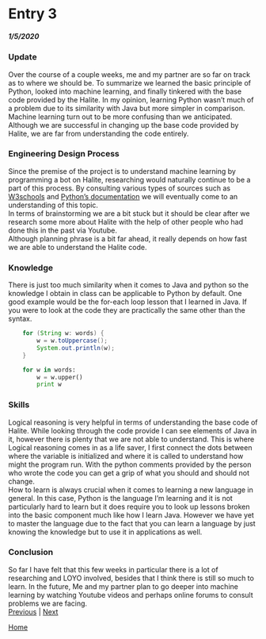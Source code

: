 # Entry 3
##### 1/5/2020

### Update
Over the course of a couple weeks, me and my partner are so far on track as to where we should be. To summarize we learned the basic principle of Python, looked into machine learning, and finally tinkered with the base code provided by the Halite. In my opinion, learning Python wasn’t much of a problem due to its similarity with Java but more simpler in comparison. Machine learning turn out to be more confusing than we anticipated. Although we are successful in changing up the base code provided by Halite, we are far from understanding the code entirely.<br>
### Engineering Design Process
Since the premise of the project is to understand machine learning by programming a bot on Halite, researching would naturally continue to be a part of this process. By consulting various types of sources such as [W3schools](https://www.w3schools.com/python/default.asp) and [Python’s documentation](https://docs.python.org/3/) we will eventually come to an understanding of this topic.<br>
In terms of brainstorming we are a bit stuck but it should be clear after we research some more about Halite with the help of other people who had done this in the past via Youtube.<br>
Although planning phrase is a bit far ahead, it really depends on how fast we are able to understand the Halite code.<br>
### Knowledge
There is just too much similarity when it comes to Java and python so the knowledge I obtain in class can be applicable to Python by default. One good example would be the for-each loop lesson that I learned in Java. If you were to look at the code they are practically the same other than the syntax.<br>
```Java
    for (String w: words) {
	    w = w.toUppercase();
        System.out.println(w);
    }

```
```Python
    for w in words:
	    w = w.upper()
	    print w

```
### Skills
Logical reasoning is very helpful in terms of understanding the base code of Halite. While looking through the code provide I can see elements of Java in it, however there is plenty that we are not able to understand. This is where Logical reasoning comes in as a life saver, I first connect the dots between where the variable is initialized and where it is called to understand how might the program run. With the python comments provided by the person who wrote the code you can get a grip of what you should and should not change.<br>
How to learn is always crucial when it comes to learning a new language in general. In this case, Python is the language I’m learning and it is not particularly hard to learn but it does require you to look up lessons broken into the basic component much like how I learn Java. However we have yet to master the language due to the fact that you can learn a language by just knowing the knowledge but to use it in applications as well.<br>
### Conclusion
So far I have felt that this few weeks in particular there is a lot of researching and LOYO involved, besides that I think there is still so much to learn. In the future, Me and my partner plan to go deeper into machine learning by watching Youtube videos and perhaps online forums to consult problems we are facing.<br>
[Previous](entry02.md) | [Next](entry04.md)

[Home](../README.md)